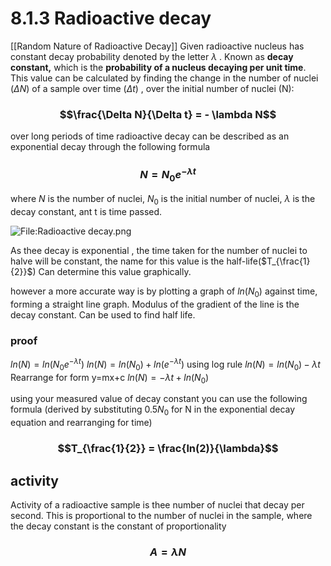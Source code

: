 # 8.1.3 Radioactive decay
[[Random Nature of Radioactive Decay]]
Given radioactive nucleus has constant decay probability denoted by the letter $\lambda$ . Known as **decay constant,** which is the **probability of a nucleus decaying per unit time**. This value can be calculated by finding the change in the number of nuclei ($\Delta N$) of a sample over time ($\Delta t$) , over the initial number of nuclei (N):

### $$\frac{\Delta N}{\Delta t} = - \lambda N$$

over long periods of time radioactive decay can be described as an exponential decay through the following formula


### $$N = N_{0}e^{-\lambda t}$$

where $N$ is the number of nuclei, $N_{0}$ is the initial number of nuclei, $\lambda$ is the decay constant, ant t is time passed.

![File:Radioactive decay.png](https://upload.wikimedia.org/wikipedia/commons/5/54/Radioactive_decay.png)

As thee decay is exponential , the time taken for the number of nuclei to halve will be constant, the name for this value is the half-life($T_{\frac{1}{2}}$)
Can determine this value graphically. 

however a more accurate way is by plotting a graph of $ln(N_{0})$ against time, forming a straight line graph. Modulus of the gradient of the line is the decay constant. Can be used to find half life.

### proof
$ln(N) = ln(N_{0}e^{-\lambda t})$
$ln(N) = ln(N_{0})+ln(e^{-\lambda t})$   using log rule
$ln(N) = ln(N_{0})-\lambda t$  Rearrange for form y=mx+c
$ln(N) = -\lambda t + ln(N_{0})$

using your measured value of decay constant you can use the following formula (derived by substituting $0.5N_{0}$ for N in the exponential decay equation and rearranging for time)

### $$T_{\frac{1}{2}} = \frac{ln(2)}{\lambda}$$


## activity
Activity of a radioactive sample is thee number of nuclei that decay per second. This is proportional to the number of nuclei in the sample, where the decay constant is the constant of proportionality

### $$A = \lambda N$$